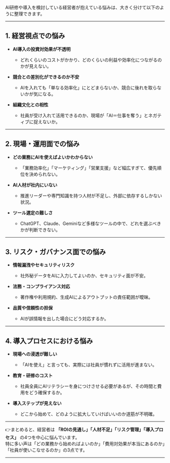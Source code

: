 AI研修や導入を検討している経営者が抱えている悩みは、大きく分けて以下のように整理できます。

---

## **1\. 経営視点での悩み**

* **AI導入の投資対効果が不透明**

  * どれくらいのコストがかかり、どのくらいの利益や効率化につながるのかが見えない。

* **競合との差別化ができるのか不安**

  * AIを入れても「単なる効率化」にとどまらないか、競合に後れを取らないかが気になる。

* **組織文化との相性**

  * 社員が受け入れて活用できるのか、現場が「AI＝仕事を奪う」とネガティブに捉えないか。

---

## **2\. 現場・運用面での悩み**

* **どの業務にAIを使えばよいかわからない**

  * 「業務効率化」「マーケティング」「営業支援」など幅広すぎて、優先順位を決められない。

* **AI人材が社内にいない**

  * 推進リーダーや専門知識を持つ人材が不足し、外部に依存するしかない状況。

* **ツール選定の難しさ**

  * ChatGPT、Claude、Geminiなど多様なツールの中で、どれを選ぶべきかが判断できない。

---

## **3\. リスク・ガバナンス面での悩み**

* **情報漏洩やセキュリティリスク**

  * 社外秘データをAIに入力してよいのか、セキュリティ面が不安。

* **法務・コンプライアンス対応**

  * 著作権や利用規約、生成AIによるアウトプットの責任範囲が曖昧。

* **品質や信頼性の担保**

  * AIが誤情報を出した場合にどう対応するか。

---

## **4\. 導入プロセスにおける悩み**

* **現場への浸透が難しい**

  * 「AIを使え」と言っても、実際には社員が慣れずに活用が進まない。

* **教育・研修のコスト**

  * 社員全員にAIリテラシーを身につけさせる必要があるが、その時間と費用をどう確保するか。

* **導入ステップが見えない**

  * どこから始めて、どのように拡大していけばいいのか道筋が不明確。

---

👉まとめると、経営者は **「ROIの見通し」「人材不足」「リスク管理」「導入プロセス」** の4つを中心に悩んでいます。  
 特に多い声は「どの業務から始めればよいのか」「費用対効果が本当にあるのか」「社員が使いこなせるのか」の3点です。

---

